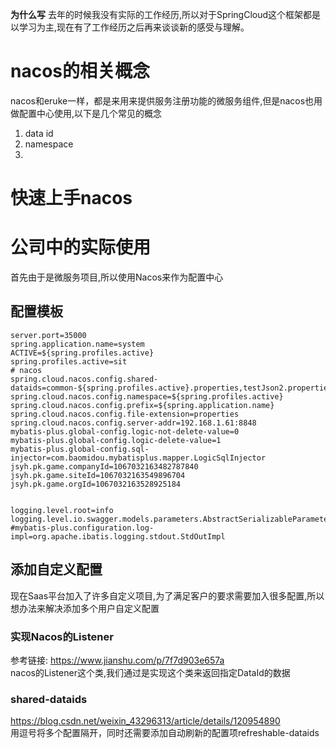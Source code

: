 **为什么写**
去年的时候我没有实际的工作经历,所以对于SpringCloud这个框架都是以学习为主,现在有了工作经历之后再来谈谈新的感受与理解。  
# nacos的相关概念
nacos和eruke一样，都是来用来提供服务注册功能的微服务组件,但是nacos也用做配置中心使用,以下是几个常见的概念  
1. data id
2. namespace
3. 
# 快速上手nacos
# 公司中的实际使用
首先由于是微服务项目,所以使用Nacos来作为配置中心
## 配置模板
```
server.port=35000
spring.application.name=system
ACTIVE=${spring.profiles.active}
spring.profiles.active=sit
# nacos
spring.cloud.nacos.config.shared-dataids=common-${spring.profiles.active}.properties,testJson2.properties
spring.cloud.nacos.config.namespace=${spring.profiles.active}
spring.cloud.nacos.config.prefix=${spring.application.name}
spring.cloud.nacos.config.file-extension=properties
spring.cloud.nacos.config.server-addr=192.168.1.61:8848
mybatis-plus.global-config.logic-not-delete-value=0
mybatis-plus.global-config.logic-delete-value=1
mybatis-plus.global-config.sql-injector=com.baomidou.mybatisplus.mapper.LogicSqlInjector
jsyh.pk.game.companyId=1067032163482787840
jsyh.pk.game.siteId=1067032163549896704
jsyh.pk.game.orgId=1067032163528925184


logging.level.root=info
logging.level.io.swagger.models.parameters.AbstractSerializableParameter=error
#mybatis-plus.configuration.log-impl=org.apache.ibatis.logging.stdout.StdOutImpl
```
## 添加自定义配置
现在Saas平台加入了许多自定义项目,为了满足客户的要求需要加入很多配置,所以想办法来解决添加多个用户自定义配置
### 实现Nacos的Listener
参考链接: https://www.jianshu.com/p/7f7d903e657a    
nacos的Listener这个类,我们通过是实现这个类来返回指定DataId的数据 
### shared-dataids
https://blog.csdn.net/weixin_43296313/article/details/120954890  
用逗号将多个配置隔开，同时还需要添加自动刷新的配置项refreshable-dataids
